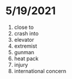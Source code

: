 # 5/19/2021

1. close to
2. crash into
3. elevator
4. extremist
5. gunman
6. heat pack
7. injury
8. international concern
